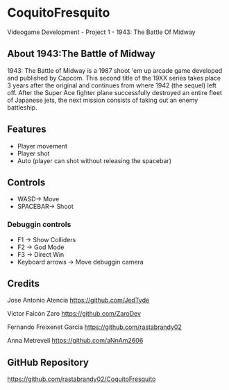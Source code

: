 # CoquitoFresquito
Videogame Development - Project 1 - 1943: The Battle Of Midway

## About 1943:The Battle of Midway
1943: The Battle of Midway is a 1987 shoot 'em up arcade game developed and published by Capcom. This second title of the 19XX series takes place 3 years after the original and continues from where 1942 (the sequel) left off. After the Super Ace fighter plane successfully destroyed an entire fleet of Japanese jets, the next mission consists of taking out an enemy battleship.
## Features
- Player movement
- Player shot
- Auto (player can shot without releasing the spacebar)
## Controls
- WASD-> Move       
- SPACEBAR-> Shoot  
### Debuggin controls
- F1 -> Show Colliders  
- F2 -> God Mode  
- F3 -> Direct Win  
- Keyboard arrows -> Move debuggin camera

## Credits
Jose Antonio Atencia https://github.com/JedTyde

Víctor Falcón Zaro https://github.com/ZaroDev

Fernando Freixenet Garcia https://github.com/rastabrandy02

Anna Metreveli https://github.com/aNnAm2606

## GitHub Repository
https://github.com/rastabrandy02/CoquitoFresquito
